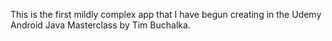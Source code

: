This is the first mildly complex app that I have begun creating in the Udemy Android Java Masterclass by Tim Buchalka.